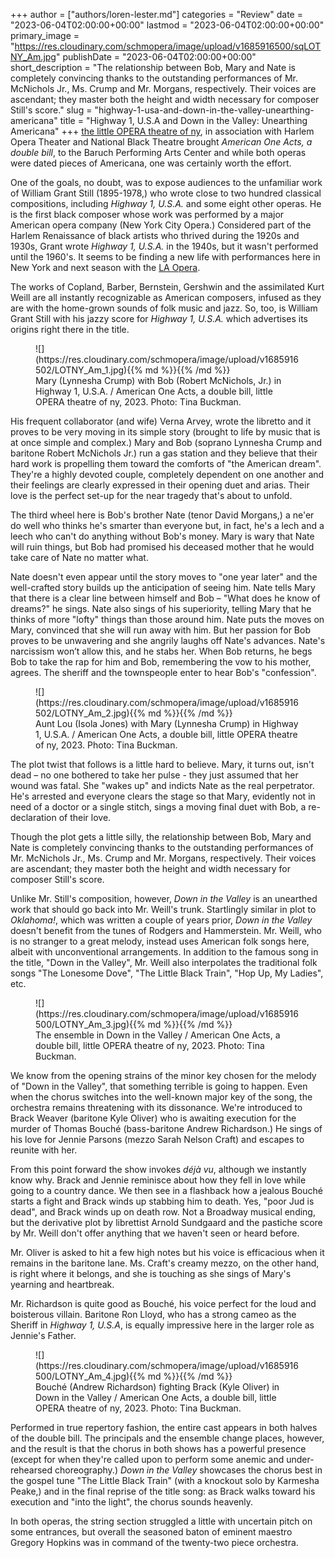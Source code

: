 +++
author = ["authors/loren-lester.md"]
categories = "Review"
date = "2023-06-04T02:00:00+00:00"
lastmod = "2023-06-04T02:00:00+00:00"
primary_image = "https://res.cloudinary.com/schmopera/image/upload/v1685916500/sqLOTNY_Am.jpg"
publishDate = "2023-06-04T02:00:00+00:00"
short_description = "The relationship between Bob, Mary and Nate is completely convincing thanks to the outstanding performances of Mr. McNichols Jr., Ms. Crump and Mr. Morgans, respectively. Their voices are ascendant; they master both the height and width necessary for composer Still's score."
slug = "highway-1-usa-and-down-in-the-valley-unearthing-americana"
title = "Highway 1, U.S.A and Down in the Valley: Unearthing Americana"
+++
[the little OPERA theatre of ny](/scene/companies/little-opera-theatre-of-ny/), in association with Harlem Opera Theater and National Black Theatre brought _American One Acts, a double bill_, to the Baruch Performing Arts Center and while both operas were dated pieces of Americana, one was certainly worth the effort.

One of the goals, no doubt, was to expose audiences to the unfamiliar work of William Grant Still (1895-1978,) who wrote close to two hundred classical compositions, including _Highway 1, U.S.A._ and some eight other operas. He is the first black composer whose work was performed by a major American opera company (New York City Opera.) Considered part of the Harlem Renaissance of black artists who thrived during the 1920s and 1930s, Grant wrote _Highway 1, U.S.A._ in the 1940s, but it wasn't performed until the 1960's. It seems to be finding a new life with performances here in New York and next season with the [LA Opera](/scene/companies/los-angeles-opera/).
 
The works of Copland, Barber, Bernstein, Gershwin and the assimilated Kurt Weill are all instantly recognizable as American composers, infused as they are with the home-grown sounds of folk music and jazz. So, too, is William Grant Still with his jazzy score for _Highway 1, U.S.A._ which advertises its origins right there in the title.  

<figure data-type="image">![](https://res.cloudinary.com/schmopera/image/upload/v1685916502/LOTNY_Am_1.jpg){{% md %}}{{% /md %}}

<figcaption>Mary (Lynnesha Crump) with Bob (Robert McNichols, Jr.) in Highway 1, U.S.A. / American One Acts, a double bill, little OPERA theatre of ny, 2023. Photo: Tina Buckman.</figcaption>
</figure>

His frequent collaborator (and wife) Verna Arvey, wrote the libretto and it proves to be very moving in its simple story (brought to life by music that is at once simple and complex.) Mary and Bob (soprano Lynnesha Crump and baritone Robert McNichols Jr.) run a gas station and they believe that their hard work is propelling them toward the comforts of "the American dream". They're a highly devoted couple, completely dependent on one another and their feelings are clearly expressed in their opening duet and arias. Their love is the perfect set-up for the near tragedy that's about to unfold.

The third wheel here is Bob's brother Nate (tenor David Morgans,) a ne'er do well who thinks he's smarter than everyone but, in fact, he's a lech and a leech who can't do anything without Bob's money. Mary is wary that Nate will ruin things, but Bob had promised his deceased mother that he would take care of Nate no matter what.

Nate doesn't even appear until the story moves to "one year later" and the well-crafted story builds up the anticipation of seeing him. Nate tells Mary that there is a clear line between himself and Bob – "What does he know of dreams?" he sings. Nate also sings of his superiority, telling Mary that he thinks of more "lofty" things than those around him. Nate puts the moves on Mary, convinced that she will run away with him. But her passion for Bob proves to be unwavering and she angrily laughs off Nate's advances. Nate's narcissism won’t allow this, and he stabs her. When Bob returns, he begs Bob to take the rap for him and Bob, remembering the vow to his mother, agrees. The sheriff and the townspeople enter to hear Bob's "confession".

<figure data-type="image">![](https://res.cloudinary.com/schmopera/image/upload/v1685916502/LOTNY_Am_2.jpg){{% md %}}{{% /md %}}

<figcaption>Aunt Lou (Isola Jones) with Mary (Lynnesha Crump) in Highway 1, U.S.A. / American One Acts, a double bill, little OPERA theatre of ny, 2023. Photo: Tina Buckman.</figcaption>
</figure>

The plot twist that follows is a little hard to believe. Mary, it turns out, isn't dead – no one bothered to take her pulse - they just assumed that her wound was fatal. She "wakes up" and indicts Nate as the real perpetrator. He's arrested and everyone clears the stage so that Mary, evidently not in need of a doctor or a single stitch, sings a moving final duet with Bob, a re-declaration of their love.

Though the plot gets a little silly, the relationship between Bob, Mary and Nate is completely convincing thanks to the outstanding performances of Mr. McNichols Jr., Ms. Crump and Mr. Morgans, respectively. Their voices are ascendant; they master both the height and width necessary for composer Still's score.

Unlike Mr. Still's composition, however, _Down in the Valley_ is an unearthed work that should go back into Mr. Weill's trunk. Startlingly similar in plot to _Oklahoma!_, which was written a couple of years prior, _Down in the Valley_ doesn't benefit from the tunes of Rodgers and Hammerstein. Mr. Weill, who is no stranger to a great melody, instead uses American folk songs here, albeit with unconventional arrangements. In addition to the famous song in the title, "Down in the Valley", Mr. Weill also interpolates the traditional folk songs "The Lonesome Dove", "The Little Black Train", "Hop Up, My Ladies", etc.

<figure data-type="image">![](https://res.cloudinary.com/schmopera/image/upload/v1685916500/LOTNY_Am_3.jpg){{% md %}}{{% /md %}}

<figcaption>The ensemble in Down in the Valley / American One Acts, a double bill, little OPERA theatre of ny, 2023. Photo: Tina Buckman.</figcaption>
</figure>

We know from the opening strains of the minor key chosen for the melody of "Down in the Valley", that something terrible is going to happen. Even when the chorus switches into the well-known major key of the song, the orchestra remains threatening with its dissonance. We're introduced to Brack Weaver (baritone Kyle Oliver) who is awaiting execution for the murder of Thomas Bouché (bass-baritone Andrew Richardson.) He sings of his love for Jennie Parsons (mezzo Sarah Nelson Craft) and escapes to reunite with her.

From this point forward the show invokes _déjà vu_, although we instantly know why. Brack and Jennie reminisce about how they fell in love while going to a country dance. We then see in a flashback how a jealous Bouché starts a fight and Brack winds up stabbing him to death. Yes, "poor Jud is dead", and Brack winds up on death row. Not a Broadway musical ending, but the derivative plot by librettist Arnold Sundgaard and the pastiche score by Mr. Weill don't offer anything that we haven't seen or heard before.

Mr. Oliver is asked to hit a few high notes but his voice is efficacious when it remains in the baritone lane. Ms. Craft's creamy mezzo, on the other hand, is right where it belongs, and she is touching as she sings of Mary's yearning and heartbreak.

Mr. Richardson is quite good as Bouché, his voice perfect for the loud and boisterous villain. Baritone Ron Lloyd, who has a strong cameo as the Sheriff in _Highway 1, U.S.A_, is equally impressive here in the larger role as Jennie's Father.

<figure data-type="image">![](https://res.cloudinary.com/schmopera/image/upload/v1685916500/LOTNY_Am_4.jpg){{% md %}}{{% /md %}}

<figcaption>Bouché (Andrew Richardson) fighting Brack (Kyle Oliver) in Down in the Valley / American One Acts, a double bill, little OPERA theatre of ny, 2023. Photo: Tina Buckman.</figcaption>
</figure>

Performed in true repertory fashion, the entire cast appears in both halves of the double bill. The principals and the ensemble change places, however, and the result is that the chorus in both shows has a powerful presence (except for when they're called upon to perform some anemic and under-rehearsed choreography.) _Down in the Valley_ showcases the chorus best in the gospel tune "The Little Black Train" (with a knockout solo by Karmesha Peake,) and in the final reprise of the title song: as Brack walks toward his execution and "into the light", the chorus sounds heavenly.

In both operas, the string section struggled a little with uncertain pitch on some entrances, but overall the seasoned baton of eminent maestro Gregory Hopkins was in command of the twenty-two piece orchestra.